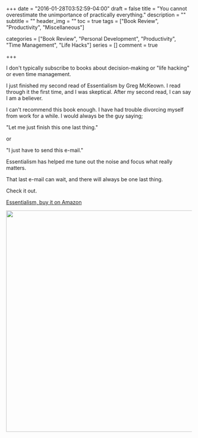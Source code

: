 +++
date  = "2016-01-28T03:52:59-04:00"
draft = false
title = "You cannot overestimate the unimportance of practically everything."
description = ""
subtitle = ""
header_img = ""
toc = true
tags = ["Book Review", "Productivity", "Miscellaneous"]

categories = ["Book Review", "Personal Development", "Productivity", "Time Management", "Life Hacks"]
series = []
comment = true

+++

I don't typically subscribe to books about decision-making or "life hacking" or even time management.

I just finished my second read of Essentialism by Greg McKeown. I read through it the first time, and I was skeptical. After my second read, I can say I am a believer.

I can't recommend this book enough. I have had trouble divorcing myself from work for a while. I would always be the guy saying;

"Let me just finish this one last thing." 

or

"I just have to send this e-mail."

Essentialism has helped me tune out the noise and focus what really matters.

That last e-mail can wait, and there will always be one last thing.


Check it out.

[Essentialism, buy it on Amazon](http://www.amazon.com/Essentialism-Disciplined-Pursuit-Greg-McKeown/dp/0804137382/ref=sr_1_1?s=books&ie=UTF8&qid=1453951553&sr=1-1&keywords=essentialism+the+disciplined+pursuit+of+less)

<img src="/content/images/2016/01/essentialism.jpg" height="600"/>



